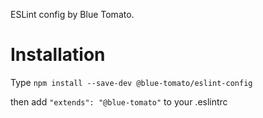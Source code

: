 ESLint config by Blue Tomato.

# Installation
Type `npm install --save-dev @blue-tomato/eslint-config`

then add `"extends": "@blue-tomato"` to your .eslintrc
